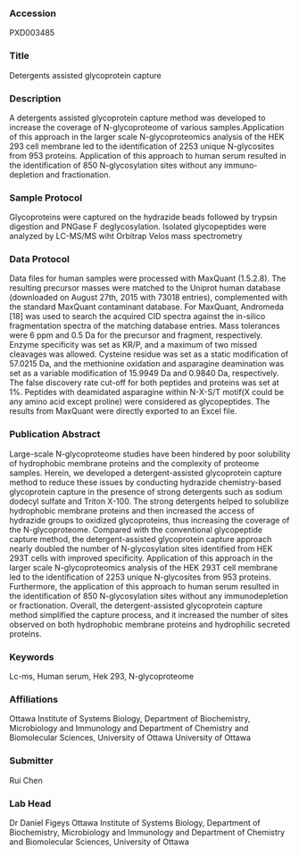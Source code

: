 ### Accession
PXD003485

### Title
Detergents assisted glycoprotein capture

### Description
A detergents assisted glycoprotein capture method was developed to increase the coverage of N-glycoproteome of various samples.Application of this approach in the larger scale N-glycoproteomics analysis of the HEK 293 cell membrane led to the identification of 2253 unique N-glycosites from 953 proteins. Application of this approach to human serum resulted in the identification of 850 N-glycosylation sites without any immuno-depletion and fractionation.

### Sample Protocol
Glycoproteins were captured on the hydrazide beads followed by trypsin digestion and PNGase F deglycosylation. Isolated glycopeptides were analyzed by LC-MS/MS wiht Orbitrap Velos mass spectrometry

### Data Protocol
Data files for human samples were processed with MaxQuant (1.5.2.8). The resulting precursor masses were matched to the Uniprot human database (downloaded on August 27th, 2015 with 73018 entries), complemented with the standard MaxQuant contaminant database. For MaxQuant, Andromeda [18] was used to search the acquired CID spectra against the in-silico fragmentation spectra of the matching database entries. Mass tolerances were 6 ppm and 0.5 Da for the precursor and fragment, respectively. Enzyme specificity was set as KR/P, and a maximum of two missed cleavages was allowed. Cysteine residue was set as a static modification of 57.0215 Da, and the methionine oxidation and asparagine deamination was set as a variable modification of 15.9949 Da and 0.9840 Da, respectively. The false discovery rate cut-off for both peptides and proteins was set at 1%. Peptides with deamidated asparagine within N-X-S/T motif(X could be any amino acid except proline) were considered as glycopeptides. The results from MaxQuant were directly exported to an Excel file.

### Publication Abstract
Large-scale N-glycoproteome studies have been hindered by poor solubility of hydrophobic membrane proteins and the complexity of proteome samples. Herein, we developed a detergent-assisted glycoprotein capture method to reduce these issues by conducting hydrazide chemistry-based glycoprotein capture in the presence of strong detergents such as sodium dodecyl sulfate and Triton X-100. The strong detergents helped to solubilize hydrophobic membrane proteins and then increased the access of hydrazide groups to oxidized glycoproteins, thus increasing the coverage of the N-glycoproteome. Compared with the conventional glycopeptide capture method, the detergent-assisted glycoprotein capture approach nearly doubled the number of N-glycosylation sites identified from HEK 293T cells with improved specificity. Application of this approach in the larger scale N-glycoproteomics analysis of the HEK 293T cell membrane led to the identification of 2253 unique N-glycosites from 953 proteins. Furthermore, the application of this approach to human serum resulted in the identification of 850 N-glycosylation sites without any immunodepletion or fractionation. Overall, the detergent-assisted glycoprotein capture method simplified the capture process, and it increased the number of sites observed on both hydrophobic membrane proteins and hydrophilic secreted proteins.

### Keywords
Lc-ms, Human serum, Hek 293, N-glycoproteome

### Affiliations
Ottawa Institute of Systems Biology, Department of Biochemistry, Microbiology and Immunology and Department of Chemistry and Biomolecular Sciences, University of Ottawa
University of Ottawa

### Submitter
Rui Chen

### Lab Head
Dr Daniel Figeys
Ottawa Institute of Systems Biology, Department of Biochemistry, Microbiology and Immunology and Department of Chemistry and Biomolecular Sciences, University of Ottawa



